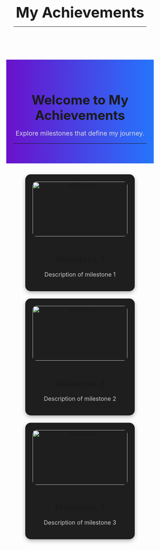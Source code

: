 <!DOCTYPE html>
<html lang="en">
<head>
  <meta charset="UTF-8" />
  <meta name="viewport" content="width=device-width, initial-scale=1.0"/>
  <title>My Achievements</title>
  <style>
    * {
      box-sizing: border-box;
      margin: 0;
      padding: 0;
    }

    body {
      background-color: #111;
      color: white;
      font-family: Arial, sans-serif;
      line-height: 1.6;
    }

    header {
      text-align: center;
      padding: 20px;
    }

    header h1 {
      font-size: 2.5rem;
    }

    .hero {
      text-align: center;
      background: linear-gradient(90deg, #6a11cb 0%, #2575fc 100%);
      padding: 40px 20px;
    }

    .hero h2 {
      font-size: 2.2rem;
      margin-bottom: 10px;
    }

    .hero p {
      font-size: 1.1rem;
      color: #ddd;
    }

    .container {
      display: flex;
      flex-wrap: wrap;
      justify-content: center;
      gap: 20px;
      padding: 30px;
    }

    .card {
      background-color: #1e1e1e;
      border-radius: 15px;
      padding: 20px;
      width: 300px;
      box-shadow: 0 4px 12px rgba(0, 0, 0, 0.3);
      text-align: center;
      transition: transform 0.2s ease;
    }

    .card img {
      width: 100%;
      height: 150px;
      object-fit: cover;
      border-radius: 10px;
      margin-bottom: 15px;
    }

    .card h2 {
      font-size: 1.5rem;
      margin-bottom: 10px;
    }

    .card p {
      font-size: 1rem;
      color: #ccc;
    }

    .card:hover {
      transform: scale(1.03);
    }

    /* Tablet */
    @media (max-width: 768px) {
      .hero h2 {
        font-size: 1.8rem;
      }
      .hero p {
        font-size: 1rem;
      }
      .card {
        width: 100%;
      }
      .card h2 {
        font-size: 1.2rem;
      }
      .card p {
        font-size: 0.9rem;
      }
    }

    /* Phone */
    @media (max-width: 480px) {
      header h1 {
        font-size: 1.4rem;
      }
      .hero h2 {
        font-size: 1.6rem;
      }
      .container {
        padding: 10px;
        gap: 15px;
      }
      .card img {
        max-width: 180px;
        height: auto;
      }
      .card h2 {
        font-size: 1.1rem;
      }
      .card p {
        font-size: 0.85rem;
      }
    }
  </style>
</head>
<body>

  <header>
    <h1>My Achievements</h1>
    <hr />
  </header>

  <section class="hero">
    <h2>Welcome to My Achievements</h2>
    <p>Explore milestones that define my journey.</p>
    <hr />
  </section>

  <section class="container">
    <div class="card">
      <img src="https://via.placeholder.com/300x150?text=Milestone+1" alt="Milestone 1" />
      <h2>Milestone 1</h2>
      <p>Description of milestone 1</p>
    </div>
    <div class="card">
      <img src="https://via.placeholder.com/300x150?text=Milestone+2" alt="Milestone 2" />
      <h2>Milestone 2</h2>
      <p>Description of milestone 2</p>
    </div>
    <div class="card">
      <img src="https://via.placeholder.com/300x150?text=Milestone+3" alt="Milestone 3" />
      <h2>Milestone 3</h2>
      <p>Description of milestone 3</p>
    </div>
  </section>

</body>
</html>
